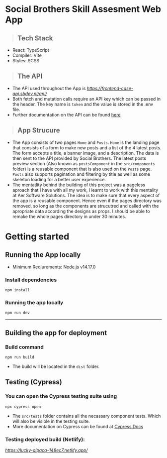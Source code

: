 # **Social Brothers Skill Assesment Web App**

> ## Tech Stack

- React: TypeScript
- Compiler: Vite
- Styles: SCSS

> ## The API

- The API used throughout the App is *https://frontend-case-api.sbdev.nl/api/*
- Both fetch and mutation calls require an API key which can be passed in the header.
  The key name is `token` and the value is stored in the .env file.
- Further documentation on the API can be found [here](https://documenter.getpostman.com/view/3923287/UVJWrfnK)

> ## App Strucure

- The App consists of two pages `Home` and `Posts`.
  `Home` is the landing page that consists of a form to make new posts and a list of the 4 latest posts.
  The form accepts a title, a banner image, and a description. The data is then sent to the API provided by Social Brothers. The latest posts preview section (Also known as `postsComponent` in the `src/components` folder) is a reusable component that is also used on the `Posts` page. `Posts` also supports pagination and filtering by title as well as some skeleton loading for a better user experience.
- The mentatlity behind the building of this project was a pageless aproach that I have with all my work, I learnt to work with this mentality at Aer Software Solutions. The idea is to make sure that every aspect of the app is a reusable component. Hence even if the pages directory was removed, so long as the components are strucutred and called with the apropriate data according the designs as props. I should be able to remake the whole pages directory in under 30 minutes.

# **Getting started**

## Running the App locally

- Minimum Reqiurements: Node.js v14.17.0

### Install dependencies

```
npm install
```

### Running the app locally

```
npm run dev
```

---

## Building the app for deployment

### Build command

```
npm run build
```

- The build will be located in the `dist` folder.

## Testing (Cypress)

### You can open the Cypress testing suite using

```
npx cypress open
```

- The `src/tests` folder contains all the necassary component tests. Which will also be visible in the
  testing suite.
- More documentation on Cypress can be found at [Cypress Docs](https://docs.cypress.io/)

### Testing deployed build (Netlify):

*https://lucky-alpaca-148ec7.netlify.app/*
